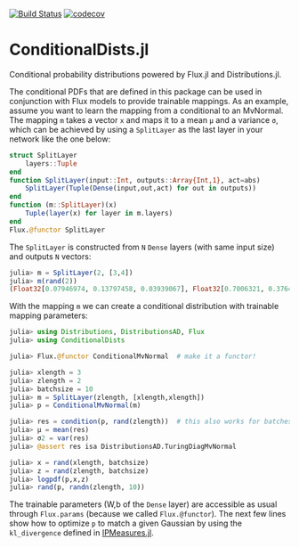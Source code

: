 [![Build Status](https://travis-ci.com/aicenter/ConditionalDists.jl.svg?branch=master)](https://travis-ci.com/aicenter/ConditionalDists.jl)
[![codecov](https://codecov.io/gh/aicenter/ConditionalDists.jl/branch/master/graph/badge.svg)](https://codecov.io/gh/aicenter/ConditionalDists.jl)

# ConditionalDists.jl

Conditional probability distributions powered by Flux.jl and Distributions.jl.

The conditional PDFs that are defined in this package can be used in
conjunction with Flux models to provide trainable mappings. As an example,
assume you want to learn the mapping from a conditional to an MvNormal.
The mapping `m` takes a vector `x` and maps it to a mean `μ` and a variance `σ`,
which can be achieved by using a `SplitLayer` as the last layer in your network
like the one below:
```julia
struct SplitLayer
    layers::Tuple
end
function SplitLayer(input::Int, outputs::Array{Int,1}, act=abs)
    SplitLayer(Tuple(Dense(input,out,act) for out in outputs))
end
function (m::SplitLayer)(x)
    Tuple(layer(x) for layer in m.layers)
end
Flux.@functor SplitLayer
```
The `SplitLayer` is constructed from `N` `Dense` layers (with same input size)
and outputs `N` vectors:
```julia
julia> m = SplitLayer(2, [3,4])
julia> m(rand(2))
(Float32[0.07946974, 0.13797458, 0.03939067], Float32[0.7006321, 0.37641272, 0.3586885, 0.82230335])
```

With the mapping `m` we can create a conditional distribution with trainable
mapping parameters:
```julia
julia> using Distributions, DistributionsAD, Flux
julia> using ConditionalDists

julia> Flux.@functor ConditionalMvNormal  # make it a functor!

julia> xlength = 3
julia> zlength = 2
julia> batchsize = 10
julia> m = SplitLayer(zlength, [xlength,xlength])
julia> p = ConditionalMvNormal(m)

julia> res = condition(p, rand(zlength))  # this also works for batches!
julia> μ = mean(res)
julia> σ2 = var(res)
julia> @assert res isa DistributionsAD.TuringDiagMvNormal

julia> x = rand(xlength, batchsize)
julia> z = rand(zlength, batchsize)
julia> logpdf(p,x,z)
julia> rand(p, randn(zlength, 10))
```
The trainable parameters (W,b of the `Dense` layer) are accessible as usual
through `Flux.params` (because we called `Flux.@functor`).  The next few lines
show how to optimize `p` to match a given Gaussian by using the
`kl_divergence` defined in [IPMeasures.jl](https://github.com/aicenter/IPMeasures.jl).
